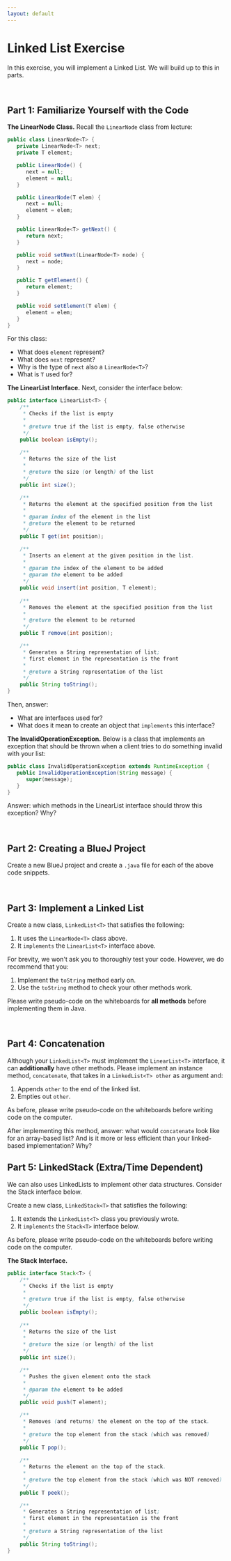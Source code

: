 ```yaml
---
layout: default
---
```



# Linked List Exercise

In this exercise, you will implement a Linked List. We will build up to this in parts. 


<br/>

## Part 1: Familiarize Yourself with the Code

**The LinearNode Class.** Recall the `LinearNode` class from lecture:

```java
public class LinearNode<T> {
   private LinearNode<T> next;
   private T element;

   public LinearNode() {
      next = null;
      element = null;
   }

   public LinearNode(T elem) {
      next = null;
      element = elem;
   }

   public LinearNode<T> getNext() {
      return next;
   }

   public void setNext(LinearNode<T> node) {
      next = node;
   }

   public T getElement() {
      return element;
   }

   public void setElement(T elem) {
      element = elem;
   }
}
```

For this class:
* What does `element` represent?
* What does `next` represent?
* Why is the type of `next` also a `LinearNode<T>`?
* What is `T` used for?


**The LinearList Interface.** Next, consider the interface below:

```java
public interface LinearList<T> {
    /**
     * Checks if the list is empty
     * 
     * @return true if the list is empty, false otherwise
     */
    public boolean isEmpty();
    
    /**
     * Returns the size of the list
     * 
     * @return the size (or length) of the list
     */
    public int size();

    /**
     * Returns the element at the specified position from the list
     *
     * @param index of the element in the list
     * @return the element to be returned
     */
    public T get(int position);

    /**
     * Inserts an element at the given position in the list.
     * 
     * @param the index of the element to be added
     * @param the element to be added
     */
    public void insert(int position, T element);
    
    /**
     * Removes the element at the specified position from the list
     * 
     * @return the element to be returned
     */
    public T remove(int position);

    /**
     * Generates a String representation of list; 
     * first element in the representation is the front
     * 
     * @return a String representation of the list
     */
    public String toString();
}
```

Then, answer:
* What are interfaces used for?
* What does it mean to create an object that `implements` this interface?

**The InvalidOperationException.** Below is a class that implements an exception that should be thrown
when a client tries to do something invalid with your list:
```java
public class InvalidOperationException extends RuntimeException {
   public InvalidOperationException(String message) {
      super(message);
   }
}
```

Answer: which methods in the LinearList interface should throw this exception? Why?


<br/>

## Part 2: Creating a BlueJ Project

Create a new BlueJ project and create a `.java` file for each of the above code snippets.


<br/>

## Part 3: Implement a Linked List

Create a new class, `LinkedList<T>` that satisfies the following:
1. It uses the `LinearNode<T>` class above.
2. It `implements` the `LinearList<T>` interface above.

For brevity, we won't ask you to thoroughly test your code. However, we do recommend that you:
1. Implement the `toString` method early on.
2. Use the `toString` method to check your other methods work.

Please write pseudo-code on the whiteboards for **all methods** before implementing them in Java.


<br/>

## Part 4: Concatenation

Although your `LinkedList<T>` must implement the `LinearList<T>` interface, it can **additionally** have other methods.
Please implement an instance method, `concatenate`, that takes in a `LinkedList<T> other` as argument and:
1. Appends `other` to the end of the linked list.
2. Empties out `other`.

As before, please write pseudo-code on the whiteboards before writing code on the computer.

After implementing this method, answer: what would `concatenate` look like for an array-based list?
And is it more or less efficient than your linked-based implementation? Why?


## Part 5: LinkedStack (Extra/Time Dependent)

We can also uses LinkedLists to implement other data structures.  Consider the Stack interface below.

Create a new class, `LinkedStack<T>` that satisfies the following:
1. It extends the `LinkedList<T>` class you previously wrote.
2. It `implements` the `Stack<T>` interface below.

As before, please write pseudo-code on the whiteboards before writing code on the computer.

**The Stack Interface.** 

```java
public interface Stack<T> {
    /**
     * Checks if the list is empty
     * 
     * @return true if the list is empty, false otherwise
     */
    public boolean isEmpty();
    
    /**
     * Returns the size of the list
     * 
     * @return the size (or length) of the list
     */
    public int size();

    /**
     * Pushes the given element onto the stack
     *
     * @param the element to be added
     */
    public void push(T element);

    /**
     * Removes (and returns) the element on the top of the stack.
     * 
     * @return the top element from the stack (which was removed) 
     */
    public T pop();
    
    /**
     * Returns the element on the top of the stack.
     * 
     * @return the top element from the stack (which was NOT removed) 
     */
    public T peek();

    /**
     * Generates a String representation of list; 
     * first element in the representation is the front
     * 
     * @return a String representation of the list
     */
    public String toString();
}
```

<!--

<br/>

## Part 5: Create a Doubly-Linked List Node

1. Extend the `LinearNode<T>` class to create a `DoublyLinearNode<T>` class.
2. In addition to maintaining a reference to the *next* element in the list, this class should also maintain a reference to the element *previous* in the list.
3. Create the necessary getters and setters for this class, following the style of `LinearNode<T>`.


<br/>


## Part 6:  Create a Doubly-Linked List

1. Using your `DoublyLinearNode<T>`, create a new class, `DoublyLinkedList`, that implements `LinearList` interface.
2. Implemenmt *every method* listed in the interface.
3. Add a method, `removeLast`, that removes the last element of the list. You should be able to implement this *without any loops*.

-->
